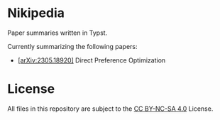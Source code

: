 # Nikipedia

Paper summaries written in Typst.

Currently summarizing the following papers:

- [[arXiv:2305.18920]](https://arxiv.org/abs/2305.18290) Direct Preference
  Optimization

# License

All files in this repository are subject to the
[CC BY-NC-SA 4.0](https://creativecommons.org/licenses/by-nc-sa/4.0/) License.

